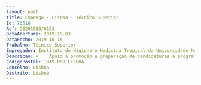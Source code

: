 ```yaml
--- 
layout: post
title: Emprego - Lisboa - Técnico Superior
Id: 70518
Ref: OE201910/0163
DataAbertura: 2019-10-03
DataFecho: 2019-10-16
Trabalho: Técnico Superior
Empregador: Instituto de Higiene e Medicina Tropical da Universidade Nova de Lisboa - NOVA Institute of Hygiene
Descricao: •	Apoio à promoção e preparação de candidaturas a programas de financiamento •	Sistematizar informação relativa a programas, nacionais e internacionais, de financiamento de investigação nas áreas Científicas do GHTM e outras relevantes para a unidade de investigação •	Apoio à gestão documental de informação de referência, sua circulação e disseminação •	Recolha, compilação, processamento estatístico e apresentação gráfica de dados empíricos•	Apoio às atividades de grupos de trabalho, consórcios e parcerias, nomeadamente na gestão e acompanhamento das reuniões de trabalho, eventos científicos e preparação de informações de contexto de submissões e relatórios de progresso •	Apoio à Gestão e Administração de Projetos de Investigação em curso no GHTM •	Apoio na edição e na gestão da página do GHTM.
CodigoPostal: 1349-008 LISBOA
Concelho: Lisboa
Distrito: Lisboa
--- 
```

